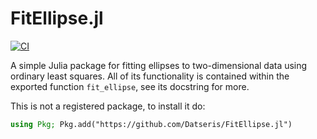# FitEllipse.jl

[![CI](https://github.com/Datseris/FitEllipse.jl/workflows/CI/badge.svg)](https://github.com/Datseris/FitEllipse.jl/actions)

A simple Julia package for fitting ellipses to two-dimensional data using ordinary least squares. All of its functionality is contained within the exported function `fit_ellipse`, see its docstring for more.

This is not a registered package, to install it do:
```julia
using Pkg; Pkg.add("https://github.com/Datseris/FitEllipse.jl")
```
